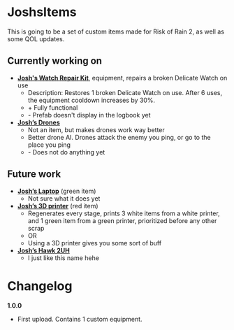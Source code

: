 # JoshsItems

This is going to be a set of custom items made for Risk of Rain 2, as well as some QOL updates.

## Currently working on
- <ins>**Josh's Watch Repair Kit**</ins>, equipment, repairs a broken Delicate Watch on use
   - Description: Restores 1 broken Delicate Watch on use. After 6 uses, the equipment cooldown increases by 30%.
   - \+ Fully functional
   - \- Prefab doesn't display in the logbook yet
- <ins>**Josh’s Drones**</ins>
   - Not an item, but makes drones work way better
   - Better drone AI. Drones attack the enemy you ping, or go to the place you ping
   - \- Does not do anything yet

## Future work
- <ins>**Josh’s Laptop**</ins> (green item) 
   - Not sure what it does yet
- <ins>**Josh’s 3D printer**</ins> (red item)
   - Regenerates every stage, prints 3 white items from a white printer, and 1 green item from a green printer, prioritized before any other scrap
   - OR
   - Using a 3D printer gives you some sort of buff
- <ins>**Josh’s Hawk 2UH**</ins> 
   - I just like this name hehe


# Changelog
**1.0.0**
- First upload. Contains 1 custom equipment.
